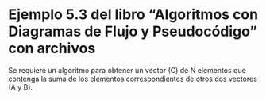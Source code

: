 # Ejemplo 5.3 del libro “Algoritmos con Diagramas de Flujo y Pseudocódigo” con archivos
Se requiere un algoritmo para obtener un vector (C) de N elementos que contenga 
la suma de los elementos correspondientes de otros dos vectores (A y B).
